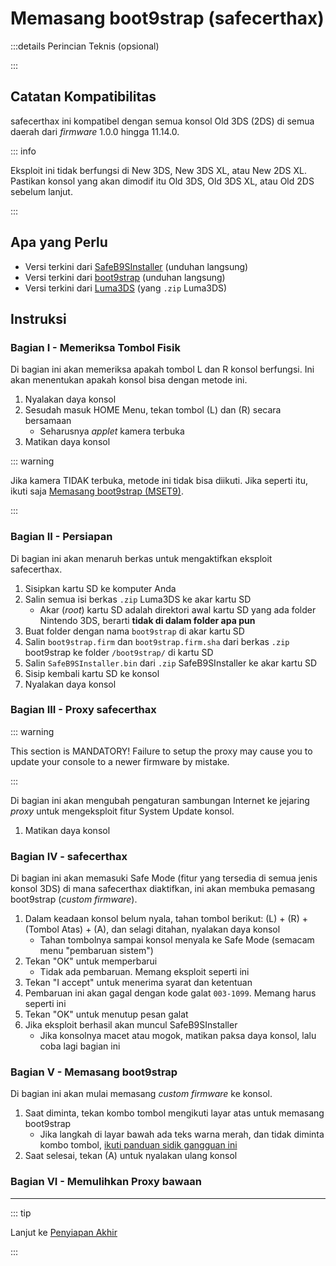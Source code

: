 # Memasang boot9strap (safecerthax)

:::details Perincian Teknis (opsional)

:::

## Catatan Kompatibilitas

safecerthax ini kompatibel dengan semua konsol Old 3DS (2DS) di semua daerah dari _firmware_ 1.0.0 hingga 11.14.0.

::: info

Eksploit ini tidak berfungsi di New 3DS, New 3DS XL, atau New 2DS XL. Pastikan konsol yang akan dimodif itu Old 3DS, Old 3DS XL, atau Old 2DS sebelum lanjut.

:::

## Apa yang Perlu

- Versi terkini dari [SafeB9SInstaller](https://github.com/d0k3/SafeB9SInstaller/releases/download/v0.0.7/SafeB9SInstaller-20170605-122940.zip) (unduhan langsung)
- Versi terkini dari [boot9strap](https://github.com/SciresM/boot9strap/releases/download/1.4/boot9strap-1.4.zip) (unduhan langsung)
- Versi terkini dari [Luma3DS](https://github.com/LumaTeam/Luma3DS/releases/latest) (yang `.zip` Luma3DS)

## Instruksi

### Bagian I - Memeriksa Tombol Fisik

Di bagian ini akan memeriksa apakah tombol L dan R konsol berfungsi. Ini akan menentukan apakah konsol bisa dengan metode ini.

1. Nyalakan daya konsol
2. Sesudah masuk HOME Menu, tekan tombol (L) dan (R) secara bersamaan
    - Seharusnya _applet_ kamera terbuka
3. Matikan daya konsol

::: warning

Jika kamera TIDAK terbuka, metode ini tidak bisa diikuti. Jika seperti itu, ikuti saja [Memasang boot9strap (MSET9)](installing-boot9strap-\(mset9\)).

:::

### Bagian II - Persiapan

Di bagian ini akan menaruh berkas untuk mengaktifkan eksploit safecerthax.

1. Sisipkan kartu SD ke komputer Anda
2. Salin semua isi berkas `.zip` Luma3DS ke akar kartu SD
    - Akar (_root_) kartu SD adalah direktori awal kartu SD yang ada folder Nintendo 3DS, berarti **tidak di dalam folder apa pun**
3. Buat folder dengan nama `boot9strap` di akar kartu SD
4. Salin `boot9strap.firm` dan `boot9strap.firm.sha` dari berkas `.zip` boot9strap ke folder `/boot9strap/` di kartu SD
5. Salin `SafeB9SInstaller.bin` dari `.zip` SafeB9SInstaller ke akar kartu SD
6. Sisip kembali kartu SD ke konsol
7. Nyalakan daya konsol

### Bagian III - Proxy safecerthax

::: warning

This section is MANDATORY! Failure to setup the proxy may cause you to update your console to a newer firmware by mistake.

:::

Di bagian ini akan mengubah pengaturan sambungan Internet ke jejaring _proxy_ untuk mengeksploit fitur System Update konsol.

<!--@include: ./_include/addproxy.md -->

1. Matikan daya konsol

### Bagian IV - safecerthax

Di bagian ini akan memasuki Safe Mode (fitur yang tersedia di semua jenis konsol 3DS) di mana safecerthax diaktifkan, ini akan membuka pemasang boot9strap (_custom firmware_).

1. Dalam keadaan konsol belum nyala, tahan tombol berikut: (L) + (R) + (Tombol Atas) + (A), dan selagi ditahan, nyalakan daya konsol
    - Tahan tombolnya sampai konsol menyala ke Safe Mode (semacam menu "pembaruan sistem")
2. Tekan "OK" untuk memperbarui
    - Tidak ada pembaruan. Memang eksploit seperti ini
3. Tekan "I accept" untuk menerima syarat dan ketentuan
4. Pembaruan ini akan gagal dengan kode galat `003-1099`. Memang harus seperti ini
5. Tekan "OK" untuk menutup pesan galat
6. Jika eksploit berhasil akan muncul SafeB9SInstaller
    - Jika konsolnya macet atau mogok, matikan paksa daya konsol, lalu coba lagi bagian ini

### Bagian V - Memasang boot9strap

Di bagian ini akan mulai memasang _custom firmware_ ke konsol.

1. Saat diminta, tekan kombo tombol mengikuti layar atas untuk memasang boot9strap
    - Jika langkah di layar bawah ada teks warna merah, dan tidak diminta kombo tombol, [ikuti panduan sidik gangguan ini](troubleshooting-safecerthax)
2. Saat selesai, tekan (A) untuk nyalakan ulang konsol

<!--@include: ./_include/configure-luma3ds.md -->

<!--@include: ./_include/luma3ds-installed-note.md -->

### Bagian VI - Memulihkan Proxy bawaan

<!--@include: ./_include/rmproxy.md -->

___

::: tip

Lanjut ke [Penyiapan Akhir](finalizing-setup)

:::
